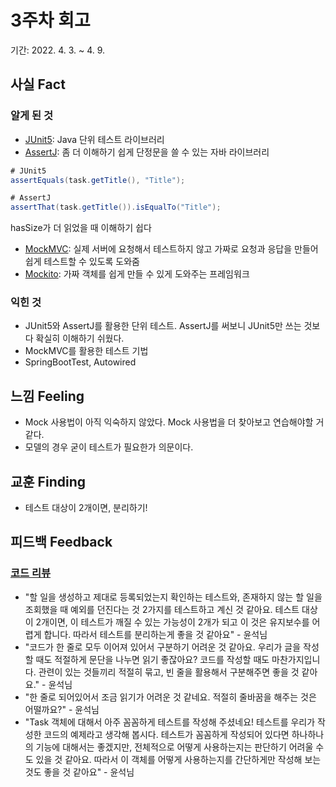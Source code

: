 # 3주차 회고  
기간: 2022. 4. 3.  ~ 4. 9.

## 사실 Fact
### 알게 된 것
- [JUnit5](https://junit.org/junit5/docs/current/user-guide/): Java 단위 테스트 라이브러리
- [AssertJ](https://joel-costigliola.github.io/assertj/): 좀 더 이해하기 쉽게 단정문을 쓸 수 있는 자바 라이브러리
```Java
# JUnit5
assertEquals(task.getTitle(), "Title");

# AssertJ
assertThat(task.getTitle()).isEqualTo("Title");
```
hasSize가 더 읽었을 때 이해하기 쉽다
- [MockMVC](https://spring.io/guides/gs/testing-web/): 실제 서버에 요청해서 테스트하지 않고 가짜로 요청과 응답을 만들어 쉽게 테스트할 수 있도록 도와줌
- [Mockito](https://site.mockito.org/): 가짜 객체를 쉽게 만들 수 있게 도와주는 프레임워크

### 익힌 것
- JUnit5와 AssertJ를 활용한 단위 테스트. AssertJ를 써보니 JUnit5만 쓰는 것보다 확실히 이해하기 쉬웠다. 
- MockMVC를 활용한 테스트 기법
- SpringBootTest, Autowired

## 느낌 Feeling
- Mock 사용법이 아직 익숙하지 않았다. Mock 사용법을 더 찾아보고 연습해야할 거 같다.
- 모델의 경우 굳이 테스트가 필요한가 의문이다.

## 교훈 Finding
- 테스트 대상이 2개이면, 분리하기!

## 피드백 Feedback
### [코드 리뷰](https://github.com/CodeSoom/spring-week3-assignment-1/pull/65)
- "할 일을 생성하고 제대로 등록되었는지 확인하는 테스트와, 존재하지 않는 할 일을 조회했을 때 예외를 던진다는 것 2가지를 테스트하고 계신 것 같아요. 테스트 대상이 2개이면, 이 테스트가 깨질 수 있는 가능성이 2개가 되고 이 것은 유지보수를 어렵게 합니다. 따라서 테스트를 분리하는게 좋을 것 같아요" - 윤석님
- "코드가 한 줄로 모두 이어져 있어서 구분하기 어려운 것 같아요. 우리가 글을 작성할 때도 적절하게 문단을 나누면 읽기 좋잖아요? 코드를 작성할 때도 마찬가지입니다. 관련이 있는 것들끼리 적절히 묶고, 빈 줄을 활용해서 구분해주면 좋을 것 같아요." - 윤석님
- "한 줄로 되어있어서 조금 읽기가 어려운 것 같네요. 적절히 줄바꿈을 해주는 것은 어떨까요?" - 윤석님
- "Task 객체에 대해서 아주 꼼꼼하게 테스트를 작성해 주셨네요! 테스트를 우리가 작성한 코드의 예제라고 생각해 봅시다. 테스트가 꼼꼼하게 작성되어 있다면 하나하나의 기능에 대해서는 좋겠지만, 전체적으로 어떻게 사용하는지는 판단하기 어려울 수도 있을 것 같아요. 따라서 이 객체를 어떻게 사용하는지를 간단하게만 작성해 보는 것도 좋을 것 같아요" - 윤석님
